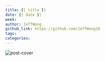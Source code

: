 ```yaml
---
title: {{ title }}
date: {{ date }}
week:
author: JeffWong
github_link: https://github.com/JeffWong16
tags:
categories:
---
```

![post-cover](https://zhitu.isux.us/assets/img/imgSample/test-60.jpg)
